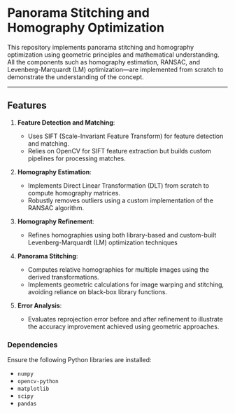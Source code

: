 # **Panorama Stitching and Homography Optimization**

This repository implements panorama stitching and homography optimization using geometric principles and mathematical understanding. All the components such as homography estimation, RANSAC, and Levenberg-Marquardt (LM) optimization—are implemented from scratch to demonstrate the understanding of the concept.

---

## **Features**

1. **Feature Detection and Matching**:
   - Uses SIFT (Scale-Invariant Feature Transform) for feature detection and matching.
   - Relies on OpenCV for SIFT feature extraction but builds custom pipelines for processing matches.

2. **Homography Estimation**:
   - Implements Direct Linear Transformation (DLT) from scratch to compute homography matrices.
   - Robustly removes outliers using a custom implementation of the RANSAC algorithm.

3. **Homography Refinement**:
   - Refines homographies using both library-based and custom-built Levenberg-Marquardt (LM) optimization techniques

4. **Panorama Stitching**:
   - Computes relative homographies for multiple images using the derived transformations.
   - Implements geometric calculations for image warping and stitching, avoiding reliance on black-box library functions.

5. **Error Analysis**:
   - Evaluates reprojection error before and after refinement to illustrate the accuracy improvement achieved using geometric approaches.


### **Dependencies**
Ensure the following Python libraries are installed:
- `numpy`
- `opencv-python`
- `matplotlib`
- `scipy`
- `pandas`
